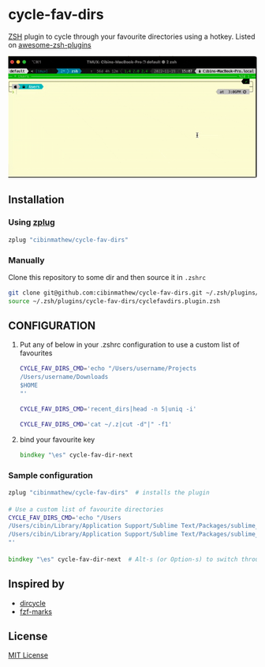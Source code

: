 # cycle-fav-dirs
[ZSH](https://www.zsh.org/) plugin to cycle through your favourite directories using a hotkey. Listed on [awesome-zsh-plugins](https://github.com/unixorn/awesome-zsh-plugins#plugins) 


![screenshot](https://github.com/cibinmathew/cycle-fav-dirs/blob/main/images/cycle-fav-dirs-demo.gif?raw=true)

## Installation

### Using [zplug](https://github.com/zplug/zplug)

```zsh
zplug "cibinmathew/cycle-fav-dirs"
```

### Manually
Clone this repository to some dir and then source it in `.zshrc`

```bash
git clone git@github.com:cibinmathew/cycle-fav-dirs.git ~/.zsh/plugins/cycle-fav-dirs
source ~/.zsh/plugins/cycle-fav-dirs/cyclefavdirs.plugin.zsh
```

## CONFIGURATION

1. Put any of below in your .zshrc configuration to use a custom list of favourites

    ```zsh
    CYCLE_FAV_DIRS_CMD='echo "/Users/username/Projects
    /Users/username/Downloads
    $HOME
    "'
    ```
        
     ```zsh
    CYCLE_FAV_DIRS_CMD='recent_dirs|head -n 5|uniq -i'
    ```
    ```zsh
    CYCLE_FAV_DIRS_CMD='cat ~/.z|cut -d"|" -f1'
    ```

2. bind your favourite key 
    ```zsh
    bindkey "\es" cycle-fav-dir-next
    ```
### Sample configuration

```zsh
zplug "cibinmathew/cycle-fav-dirs"  # installs the plugin

# Use a custom list of favourite directories
CYCLE_FAV_DIRS_CMD='echo "/Users
/Users/cibin/Library/Application Support/Sublime Text/Packages/sublime_quickfix_list/images
/Users/cibin/Library/Application Support/Sublime Text/Packages/sublime_quickfix_list/tests
"'

bindkey "\es" cycle-fav-dir-next  # Alt-s (or Option-s) to switch through the fav dirs

```


## Inspired by
+ [dircycle](https://github.com/ohmyzsh/ohmyzsh/blob/master/plugins/dircycle/dircycle.plugin.zsh)
+ [fzf-marks](https://github.com/urbainvaes/fzf-marks)



## License

[MIT License](LICENSE)
